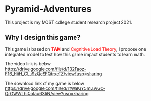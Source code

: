 # Pyramid-Adventures

This project is my MOST college student research project 2021.

## Why I design this game?
This game is based on <span style="color:red">**TAM**</span> and <span style="color:red">Cognitive Load Theory</span>, I propose one integrated model to test how this game impact students to learn math.  

The video link is below  
https://drive.google.com/file/d/132Taoz-F16_HiiH_CLu9zQcSFQtrxeTZ/view?usp=sharing

The download link of my game is below  
https://drive.google.com/file/d/1fWaKjY5mlZwGc-QrGWWLhiQoIau631iN/view?usp=sharing
